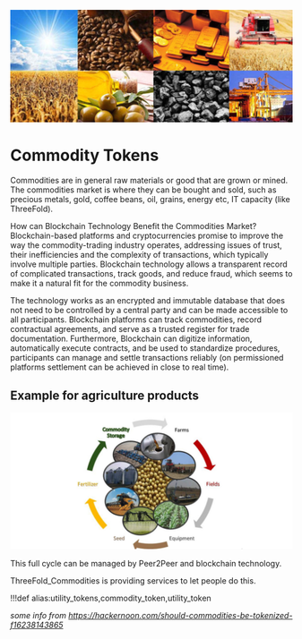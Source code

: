 ![](img/commodities.jpg)

# Commodity Tokens

Commodities are in general raw materials or good that are grown or mined. The commodities market is where they can be bought and sold, such as precious metals, gold, coffee beans, oil, grains, energy etc, IT capacity (like ThreeFold).

How can Blockchain Technology Benefit the Commodities Market?
Blockchain-based platforms and cryptocurrencies promise to improve the way the commodity-trading industry operates, addressing issues of trust, their inefficiencies and the complexity of transactions, which typically involve multiple parties. Blockchain technology allows a transparent record of complicated transactions, track goods, and reduce fraud, which seems to make it a natural fit for the commodity business.




The technology works as an encrypted and immutable database that does not need to be controlled by a central party and can be made accessible to all participants. Blockchain platforms can track commodities, record contractual agreements, and serve as a trusted register for trade documentation. Furthermore, Blockchain can digitize information, automatically execute contracts, and be used to standardize procedures, participants can manage and settle transactions reliably (on permissioned platforms settlement can be achieved in close to real time).

## Example for agriculture products

![](img/commodities_cycle.jpg)

This full cycle can be managed by Peer2Peer and blockchain technology.

ThreeFold_Commodities is providing services to let people do this.

!!!def alias:utility_tokens,commodity_token,utility_token



*some info from https://hackernoon.com/should-commodities-be-tokenized-f16238143865*